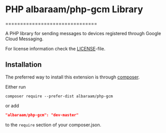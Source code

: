# PHP albaraam/php-gcm Library
===============================

A PHP library for sending messages to devices registered through Google Cloud Messaging.

For license information check the [LICENSE](LICENSE.md)-file.



Installation
------------

The preferred way to install this extension is through [composer](http://getcomposer.org/download/).

Either run

```
composer require --prefer-dist albaraam/php-gcm
```

or add

```json
"albaraam/php-gcm": "dev-master"
```

to the `require` section of your composer.json.

